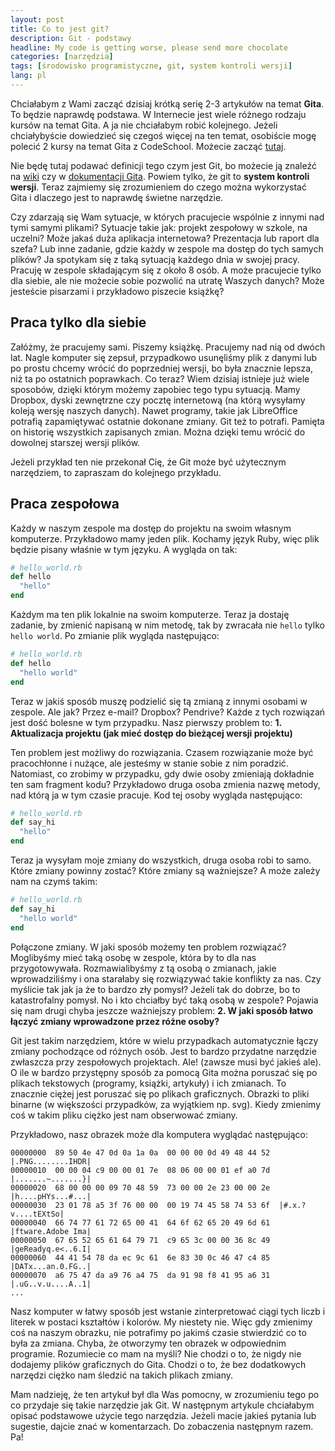 ```yaml
---
layout: post
title: Co to jest git?
description: Git - podstawy
headline: My code is getting worse, please send more chocolate
categories: [narzędzia]
tags: [środowisko programistyczne, git, system kontroli wersji]
lang: pl
---
```


Chciałabym z Wami zacząć dzisiaj krótką serię 2-3 artykułów na temat **Gita**. To będzie naprawdę podstawa. W Internecie jest wiele różnego rodzaju kursów na temat Gita. A ja nie chciałabym robić kolejnego. Jeżeli chciałybyście dowiedzieć się czegoś więcej na ten temat, osobiście mogę polecić 2 kursy na temat Gita z CodeSchool. Możecie zacząć [tutaj](https://www.codeschool.com/courses/try-git).

Nie będę tutaj podawać definicji tego czym jest Git, bo możecie ją znaleźć na [wiki](https://en.wikipedia.org/wiki/Git_(software)) czy w [dokumentacji Gita](https://git-scm.com/documentation). Powiem tylko, że git to **system kontroli wersji**. Teraz zajmiemy się zrozumieniem do czego można wykorzystać Gita i dlaczego jest to naprawdę świetne narzędzie.

Czy zdarzają się Wam sytuacje, w których pracujecie wspólnie z innymi nad tymi samymi plikami? Sytuacje takie jak: projekt zespołowy w szkole, na uczelni? Może jakaś duża aplikacja internetowa? Prezentacja lub raport dla szefa? Lub inne zadanie, gdzie każdy w zespole ma dostęp do tych samych plików? Ja spotykam się z taką sytuacją każdego dnia w swojej pracy. Pracuję w zespole składającym się z około 8 osób. A może pracujecie tylko dla siebie, ale nie możecie sobie pozwolić na utratę Waszych danych? Może jesteście pisarzami i przykładowo piszecie książkę?

## Praca tylko dla siebie

Załóżmy, że pracujemy sami. Piszemy książkę. Pracujemy nad nią od dwóch lat. Nagle komputer się zepsuł, przypadkowo usunęliśmy plik z danymi lub po prostu chcemy wrócić do poprzedniej wersji, bo była znacznie lepsza, niż ta po ostatnich poprawkach. Co teraz? Wiem dzisiaj istnieje już wiele sposobów, dzięki którym możemy zapobiec tego typu sytuacją. Mamy Dropbox, dyski zewnętrzne czy pocztę internetową (na którą wysyłamy koleją wersję naszych danych). Nawet programy, takie jak LibreOffice potrafią zapamiętywać ostatnie dokonane zmiany. Git też to potrafi. Pamięta on historię wszystkich zapisanych zmian. Można dzięki temu wrócić do dowolnej starszej wersji plików.

Jeżeli przykład ten nie przekonał Cię, że Git może być użytecznym narzędziem, to zapraszam do kolejnego przykładu.

## Praca zespołowa

Każdy w naszym zespole ma dostęp do projektu na swoim własnym komputerze. Przykładowo mamy jeden plik. Kochamy język Ruby, więc plik będzie pisany właśnie w tym języku. A wygląda on tak:

```ruby
# hello_world.rb
def hello
  "hello"
end
```

Każdym ma ten plik lokalnie na swoim komputerze. Teraz ja dostaję zadanie, by zmienić napisaną w nim metodę, tak by zwracała nie `hello` tylko `hello world`. Po zmianie plik wygląda następująco:

```ruby
# hello_world.rb
def hello
  "hello world"
end
```

Teraz w jakiś sposób muszę podzielić się tą zmianą z innymi osobami w zespole. Ale jak? Przez e-mail? Dropbox? Pendrive? Każde z tych rozwiązań jest dość bolesne w tym przypadku. Nasz pierwszy problem to: **1. Aktualizacja projektu (jak mieć dostęp do bieżącej wersji projektu)**

Ten problem jest możliwy do rozwiązania. Czasem rozwiązanie może być pracochłonne i nużące, ale jesteśmy w stanie sobie z nim poradzić. Natomiast, co zrobimy w przypadku, gdy dwie osoby zmieniają dokładnie ten sam fragment kodu? Przykładowo druga osoba zmienia nazwę metody, nad którą ja w tym czasie pracuje. Kod tej osoby wygląda następująco:

```ruby
# hello_world.rb
def say_hi
  "hello"
end
```

Teraz ja wysyłam moje zmiany do wszystkich, druga osoba robi to samo. Które zmiany powinny zostać? Które zmiany są ważniejsze? A może zależy nam na czymś takim:

```ruby
# hello_world.rb
def say_hi
  "hello world"
end
```

Połączone zmiany. W jaki sposób możemy ten problem rozwiązać? Moglibyśmy mieć taką osobę w zespole, która by to dla nas przygotowywała. Rozmawialibyśmy z tą osobą o zmianach, jakie wprowadziliśmy i ona starałaby się rozwiązywać takie konflikty za nas. Czy myślicie tak jak ja że to bardzo zły pomysł? Jeżeli tak do dobrze, bo to katastrofalny pomysł. No i kto chciałby być taką osobą w zespole? Pojawia się nam drugi chyba jeszcze ważniejszy problem: **2. W jaki sposób łatwo łączyć zmiany wprowadzone przez różne osoby?**

Git jest takim narzędziem, które w wielu przypadkach automatycznie łączy zmiany pochodzące od różnych osób. Jest to bardzo przydatne narzędzie zwłaszcza przy zespołowych projektach. Ale! (zawsze musi być jakieś ale). O ile w bardzo przystępny sposób za pomocą Gita można poruszać się po plikach tekstowych (programy, książki, artykuły) i ich zmianach. To znacznie ciężej jest poruszać się po plikach graficznych. Obrazki to pliki binarne (w większości przypadków, za wyjątkiem np. svg). Kiedy zmienimy coś w takim pliku ciężko jest nam obserwować zmiany.

Przykładowo, nasz obrazek może dla komputera wyglądać następująco:

```
00000000  89 50 4e 47 0d 0a 1a 0a  00 00 00 0d 49 48 44 52  |.PNG........IHDR|
00000010  00 00 04 c9 00 00 01 7e  08 06 00 00 01 ef a0 7d  |.......~.......}|
00000020  68 00 00 00 09 70 48 59  73 00 00 2e 23 00 00 2e  |h....pHYs...#...|
00000030  23 01 78 a5 3f 76 00 00  00 19 74 45 58 74 53 6f  |#.x.?v....tEXtSo|
00000040  66 74 77 61 72 65 00 41  64 6f 62 65 20 49 6d 61  |ftware.Adobe Ima|
00000050  67 65 52 65 61 64 79 71  c9 65 3c 00 00 36 8c 49  |geReadyq.e<..6.I|
00000060  44 41 54 78 da ec 9c 61  6e 83 30 0c 46 47 c4 85  |DATx...an.0.FG..|
00000070  a6 75 47 da a9 76 a4 75  da 91 98 f8 41 95 a6 31  |.uG..v.u....A..1|
...
```

Nasz komputer w łatwy sposób jest wstanie zinterpretować ciągi tych liczb i literek w postaci kształtów i kolorów. My niestety nie. Więc gdy zmienimy coś na naszym obrazku, nie potrafimy po jakimś czasie stwierdzić co to była za zmiana. Chyba, że otworzymy ten obrazek w odpowiednim programie. Rozumiecie co mam na myśli? Nie chodzi o to, że nigdy nie dodajemy plików graficznych do Gita. Chodzi o to, że bez dodatkowych narzędzi ciężko nam śledzić na takich plikach zmiany.

Mam nadzieję, że ten artykuł był dla Was pomocny, w zrozumieniu tego po co przydaje się takie narzędzie jak Git. W następnym artykule chciałabym opisać podstawowe użycie tego narzędzia. Jeżeli macie jakieś pytania lub sugestie, dajcie znać w komentarzach. Do zobaczenia następnym razem. Pa!
